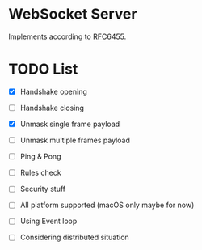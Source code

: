 # WebSocket Server 
Implements according to [RFC6455](https://datatracker.ietf.org/doc/rfc6455/).

# TODO List
- [x] Handshake opening
- [ ] Handshake closing
- [x] Unmask single frame payload
- [ ] Unmask multiple frames payload
- [ ] Ping & Pong 
- [ ] Rules check
- [ ] Security stuff
- [ ] All platform supported (macOS only maybe for now)
- [ ] Using Event loop
- [ ] Considering distributed situation

